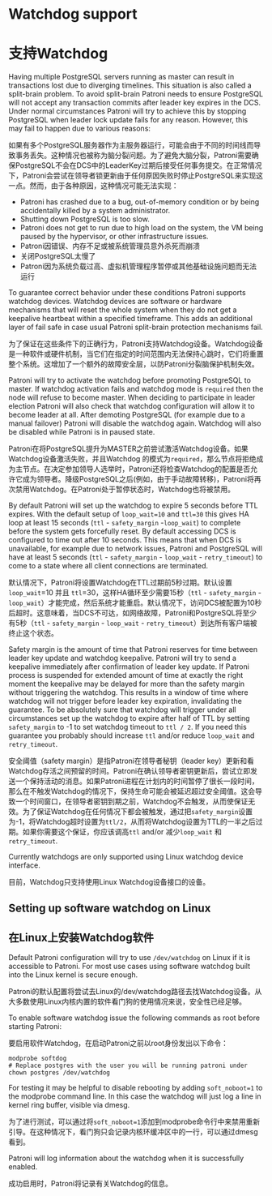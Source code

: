 Watchdog support
================

# 支持Watchdog

Having multiple PostgreSQL servers running as master can result in transactions lost due to diverging timelines. This situation is also called a split-brain problem. To avoid split-brain Patroni needs to ensure PostgreSQL will not accept any transaction commits after leader key expires in the DCS. Under normal circumstances Patroni will try to achieve this by stopping PostgreSQL when leader lock update fails for
any reason. However, this may fail to happen due to various reasons:

如果有多个PostgreSQL服务器作为主服务器运行，可能会由于不同的时间线而导致事务丢失。这种情况也被称为脑分裂问题。为了避免大脑分裂，Patroni需要确保PostgreSQL不会在DCS中的LeaderKey过期后接受任何事务提交。在正常情况下，Patroni会尝试在领导者锁更新由于任何原因失败时停止PostgreSQL来实现这一点。然而，由于各种原因，这种情况可能无法实现：

-   Patroni has crashed due to a bug, out-of-memory condition or by being accidentally killed by a system administrator.
-   Shutting down PostgreSQL is too slow.
-   Patroni does not get to run due to high load on the system, the VM being paused by the hypervisor, or other infrastructure issues.
-   Patroni因错误、内存不足或被系统管理员意外杀死而崩溃
-   关闭PostgreSQL太慢了
-   Patroni因为系统负载过高、虚拟机管理程序暂停或其他基础设施问题而无法运行

To guarantee correct behavior under these conditions Patroni supports watchdog devices. Watchdog devices are software or hardware mechanisms that will reset the whole system when they do not get a keepalive heartbeat within a specified timeframe. This adds an additional layer of fail safe in case usual Patroni split-brain protection mechanisms fail.

为了保证在这些条件下的正确行为，Patroni支持Watchdog设备。Watchdog设备是一种软件或硬件机制，当它们在指定的时间范围内无法保持心跳时，它们将重置整个系统。这增加了一个额外的故障安全层，以防Patroni分裂脑保护机制失效。

Patroni will try to activate the watchdog before promoting PostgreSQL to master. If watchdog activation fails and watchdog mode is `required` then the node will refuse to become master. When deciding to participate in leader election Patroni will also check that watchdog configuration will allow it to become leader at all. After demoting PostgreSQL (for example due to a manual failover) Patroni will disable the watchdog again. Watchdog will also be disabled while Patroni is in paused state.

Patroni在将PostgreSQL提升为MASTER之前尝试激活Watchdog设备。如果Watchdog设备激活失败，并且Watchdog 的模式为`required`，那么节点将拒绝成为主节点。在决定参加领导人选举时，Patroni还将检查Watchdog的配置是否允许它成为领导者。降级PostgreSQL之后(例如，由于手动故障转移)，Patroni将再次禁用Watchdog。在Patroni处于暂停状态时，Watchdog也将被禁用。

By default Patroni will set up the watchdog to expire 5 seconds before TTL expires. With the default setup of `loop_wait=10` and `ttl=30` this gives HA loop at least 15 seconds (`ttl` - `safety_margin` -`loop_wait`) to complete before the system gets forcefully reset. By default accessing DCS is configured to time out after 10 seconds. This means that when DCS is unavailable, for example due to network issues, Patroni and PostgreSQL will have at least 5 seconds (`ttl` - `safety_margin` - `loop_wait` - `retry_timeout`) to come to a state where all client connections are terminated.

默认情况下，Patroni将设置Watchdog在TTL过期前5秒过期。默认设置 `loop_wait`=10 并且 `ttl`=30，这样HA循环至少需要15秒（`ttl` - `safety_margin` - `loop_wait`）才能完成，然后系统才能重启。默认情况下，访问DCS被配置为10秒后超时。这意味着，当DCS不可达，如网络故障，Patroni和PostgreSQL将至少有5秒（`ttl` - `safety_margin` - `loop_wait` - `retry_timeout`）到达所有客户端被终止这个状态。

Safety margin is the amount of time that Patroni reserves for time between leader key update and watchdog keepalive. Patroni will try to send a keepalive immediately after confirmation of leader key update. If Patroni process is suspended for extended amount of time at exactly the right moment the keepalive may be delayed for more than the safety margin without triggering the watchdog. This results in a window of time where watchdog will not trigger before leader key expiration, invalidating the guarantee. To be absolutely sure that watchdog will trigger under all circumstances set up the watchdog to expire after half of TTL by setting `safety_margin` to -1 to set watchdog timeout to `ttl / 2`. If you need this guarantee you probably should increase `ttl` and/or reduce `loop_wait` and `retry_timeout`.

安全阈值（safety margin）是指Patroni在领导者秘钥（leader key）更新和看Watchdog存活之间预留的时间。Patroni在确认领导者密钥更新后，尝试立即发送一个保持活动的消息。如果Patroni进程在计划内的时间暂停了很长一段时间，那么在不触发Watchdog的情况下，保持生命可能会被延迟超过安全阈值。这会导致一个时间窗口，在领导者密钥到期之前，Watchdog不会触发，从而使保证无效。为了保证Watchdog在任何情况下都会被触发，通过把`safety_margin`设置为-1，将Watchdog超时设置为`ttl/2`，从而将Watchdog设置为TTL的一半之后过期。如果你需要这个保证，你应该调高`ttl` and/or 减少`loop_wait` 和 `retry_timeout`.

Currently watchdogs are only supported using Linux watchdog device interface.

目前，Watchdog只支持使用Linux Watchdog设备接口的设备。

Setting up software watchdog on Linux
-------------------------------------

## 在Linux上安装Watchdog软件

Default Patroni configuration will try to use `/dev/watchdog` on Linux if it is accessible to Patroni. For most use cases using software watchdog built into the Linux kernel is secure enough.

Patroni的默认配置将尝试去Linux的/dev/watchdog路径去找Watchdog设备。从大多数使用Linux内核内置的软件看门狗的使用情况来说，安全性已经足够。

To enable software watchdog issue the following commands as root before starting Patroni:

要启用软件Watchdog，在启动Patroni之前以root身份发出以下命令：

``` {.sourceCode .bash}
modprobe softdog
# Replace postgres with the user you will be running patroni under
chown postgres /dev/watchdog
```

For testing it may be helpful to disable rebooting by adding `soft_noboot=1` to the modprobe command line. In this case the watchdog will just log a line in kernel ring buffer, visible via dmesg.

为了进行测试，可以通过将`soft_noboot=1`添加到modprobe命令行中来禁用重新引导。在这种情况下，看门狗只会记录内核环缓冲区中的一行，可以通过dmesg看到。

Patroni will log information about the watchdog when it is successfully enabled.

成功启用时，Patroni将记录有关Watchdog的信息。